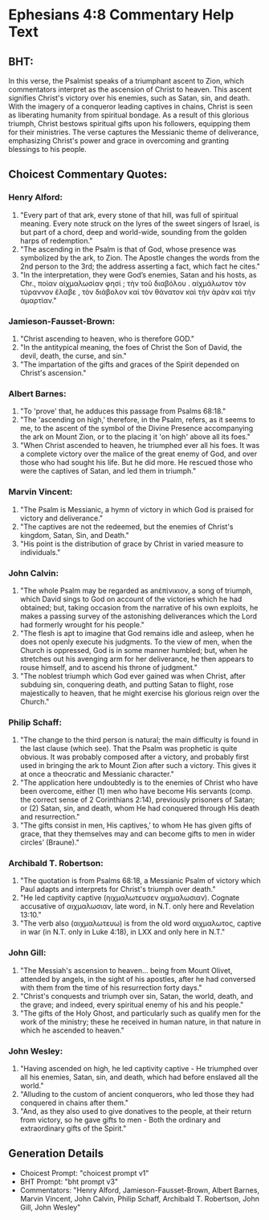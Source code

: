 # Ephesians 4:8 Commentary Help Text

## BHT:
In this verse, the Psalmist speaks of a triumphant ascent to Zion, which commentators interpret as the ascension of Christ to heaven. This ascent signifies Christ's victory over his enemies, such as Satan, sin, and death. With the imagery of a conqueror leading captives in chains, Christ is seen as liberating humanity from spiritual bondage. As a result of this glorious triumph, Christ bestows spiritual gifts upon his followers, equipping them for their ministries. The verse captures the Messianic theme of deliverance, emphasizing Christ's power and grace in overcoming and granting blessings to his people.

## Choicest Commentary Quotes:
### Henry Alford:
1. "Every part of that ark, every stone of that hill, was full of spiritual meaning. Every note struck on the lyres of the sweet singers of Israel, is but part of a chord, deep and world-wide, sounding from the golden harps of redemption."
2. "The ascending in the Psalm is that of God, whose presence was symbolized by the ark, to Zion. The Apostle changes the words from the 2nd person to the 3rd; the address asserting a fact, which fact he cites."
3. "In the interpretation, they were God’s enemies, Satan and his hosts, as Chr., ποίαν αἰχμαλωσίαν φησί ; τὴν τοῦ διαβόλου . αἰχμάλωτον τὸν τύραννον ἔλαβε , τὸν διάβολον καὶ τὸν θάνατον καὶ τὴν ἀρὰν καὶ τὴν ἁμαρτίαν."

### Jamieson-Fausset-Brown:
1. "Christ ascending to heaven, who is therefore GOD."
2. "In the antitypical meaning, the foes of Christ the Son of David, the devil, death, the curse, and sin."
3. "The impartation of the gifts and graces of the Spirit depended on Christ's ascension."

### Albert Barnes:
1. "To 'prove' that, he adduces this passage from Psalms 68:18."
2. "The 'ascending on high,' therefore, in the Psalm, refers, as it seems to me, to the ascent of the symbol of the Divine Presence accompanying the ark on Mount Zion, or to the placing it 'on high' above all its foes."
3. "When Christ ascended to heaven, he triumphed ever all his foes. It was a complete victory over the malice of the great enemy of God, and over those who had sought his life. But he did more. He rescued those who were the captives of Satan, and led them in triumph."

### Marvin Vincent:
1. "The Psalm is Messianic, a hymn of victory in which God is praised for victory and deliverance."
2. "The captives are not the redeemed, but the enemies of Christ's kingdom, Satan, Sin, and Death."
3. "His point is the distribution of grace by Christ in varied measure to individuals."

### John Calvin:
1. "The whole Psalm may be regarded as anἐπίνικιον, a song of triumph, which David sings to God on account of the victories which he had obtained; but, taking occasion from the narrative of his own exploits, he makes a passing survey of the astonishing deliverances which the Lord had formerly wrought for his people."
2. "The flesh is apt to imagine that God remains idle and asleep, when he does not openly execute his judgments. To the view of men, when the Church is oppressed, God is in some manner humbled; but, when he stretches out his avenging arm for her deliverance, he then appears to rouse himself, and to ascend his throne of judgment."
3. "The noblest triumph which God ever gained was when Christ, after subduing sin, conquering death, and putting Satan to flight, rose majestically to heaven, that he might exercise his glorious reign over the Church."

### Philip Schaff:
1. "The change to the third person is natural; the main difficulty is found in the last clause (which see). That the Psalm was prophetic is quite obvious. It was probably composed after a victory, and probably first used in bringing the ark to Mount Zion after such a victory. This gives it at once a theocratic and Messianic character." 
2. "The application here undoubtedly is to the enemies of Christ who have been overcome, either (1) men who have become His servants (comp. the correct sense of 2 Corinthians 2:14), previously prisoners of Satan; or (2) Satan, sin, and death, whom He had conquered through His death and resurrection."
3. "The gifts consist in men, His captives,’ to whom He has given gifts of grace, that they themselves may and can become gifts to men in wider circles’ (Braune)."

### Archibald T. Robertson:
1. "The quotation is from Psalms 68:18, a Messianic Psalm of victory which Paul adapts and interprets for Christ's triumph over death."
2. "He led captivity captive (ηιχμαλωτευσεν αιχμαλωσιαν). Cognate accusative of αιχμαλωσιαν, late word, in N.T. only here and Revelation 13:10."
3. "The verb also (αιχμαλωτευω) is from the old word αιχμαλωτος, captive in war (in N.T. only in Luke 4:18), in LXX and only here in N.T."

### John Gill:
1. "The Messiah's ascension to heaven... being from Mount Olivet, attended by angels, in the sight of his apostles, after he had conversed with them from the time of his resurrection forty days."
2. "Christ's conquests and triumph over sin, Satan, the world, death, and the grave; and indeed, every spiritual enemy of his and his people."
3. "The gifts of the Holy Ghost, and particularly such as qualify men for the work of the ministry; these he received in human nature, in that nature in which he ascended to heaven."

### John Wesley:
1. "Having ascended on high, he led captivity captive - He triumphed over all his enemies, Satan, sin, and death, which had before enslaved all the world."
2. "Alluding to the custom of ancient conquerors, who led those they had conquered in chains after them."
3. "And, as they also used to give donatives to the people, at their return from victory, so he gave gifts to men - Both the ordinary and extraordinary gifts of the Spirit."


## Generation Details
- Choicest Prompt: "choicest prompt v1"
- BHT Prompt: "bht prompt v3"
- Commentators: "Henry Alford, Jamieson-Fausset-Brown, Albert Barnes, Marvin Vincent, John Calvin, Philip Schaff, Archibald T. Robertson, John Gill, John Wesley"

